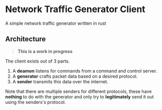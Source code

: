 # Network Traffic Generator Client

A simple network traffic generator written in rust

## Architecture

> **This is a work in progress**

The client exists out of 3 parts.

1. A **deamon** listens for commands from a command and control server.
1. A **generator** crafts packet data based on a desired protocol.
1. A **sender** transmits this data over the internet.

Note that there are multiple senders for different protocols, these have **nothing** to do with the generator and only try to **legitimately** send it out using the senders's protocol.

